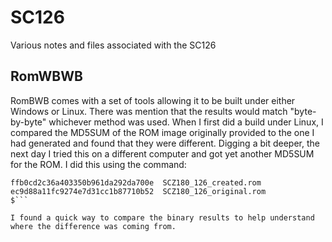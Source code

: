 # SC126
Various notes and files associated with the SC126

## RomWBWB
RomBWB comes with a set of tools allowing it to be built under either Windows or Linux. There was mention that the results would match "byte-by-byte" whichever method was used. When I first did a build under Linux, I compared the MD5SUM of the ROM image originally provided to the one I had generated and found that they were different. Digging a bit deeper, the next day I tried this on a different computer and got yet another MD5SUM for the ROM. I did this using the command:

```$ md5sum SCZ180*.*
ffb0cd2c36a403350b961da292da700e  SCZ180_126_created.rom
ec9d88a11fc9274e7d31cc1b87710b52  SCZ180_126_original.rom
$```

I found a quick way to compare the binary results to help understand where the difference was coming from.
